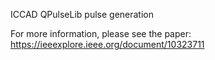 ICCAD QPulseLib pulse generation

For more information, please see the paper: https://ieeexplore.ieee.org/document/10323711
